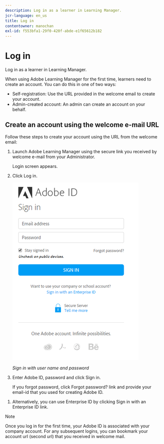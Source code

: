 ```yaml
---
description: Log in as a learner in Learning Manager.
jcr-language: en_us
title: Log in
contentowner: manochan
exl-id: f553bfa1-29f0-420f-abde-e1f65612b182
---
```

# Log in

Log in as a learner in Learning Manager.

When using Adobe Learning Manager for the first time, learners need to create an account. You can do this in one of two ways:

* Self-registration: Use the URL provided in the welcome email to create your account.
* Admin-created account: An admin can create an account on your behalf.

## Create an account using the welcome e-mail URL

Follow these steps to create your account using the URL from the welcome email:

1. Launch Adobe Learning Manager using the secure link you received by welcome e-mail from your Administrator.

   Login screen appears.

1. Click Log in.

   ![](assets/adobeid-signin.png)
   
   *Sign in with user name and password*

1. Enter Adobe ID, password and click Sign in.  

   If you forgot password, click Forgot password? link and provide your email-id that you used for creating Adobe ID.  

<!--
   If you do not have an Adobe ID, [click here](../../../manage-account.md) to learn how to create an Adobe ID.
-->

1. Alternatively, you can use Enterprise ID by clicking Sign in with an Enterprise ID link.

>[!NOTE]
>
>Once you log in for the first time, your Adobe ID is associated with your company account. For any subsequent logins, you can bookmark your account url (second url) that you received in welcome mail.
